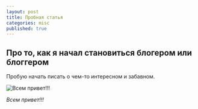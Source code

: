 ```yaml
---
layout: post
title: Пробная статья
categories: misc
published: true
---
```

## Про то, как я начал становиться блогером или блоггером
Пробую начать писать о чем-то интересном и забавном.

![Всем привет!!!]({{site.baseurl}}/assets/images/For_blog.jpg)

*Всем привет!!!*
<!--- ![Test text2](https://fjodor-che.github.io/fjodor-che/assets/images/For_blog.jpg) --->

